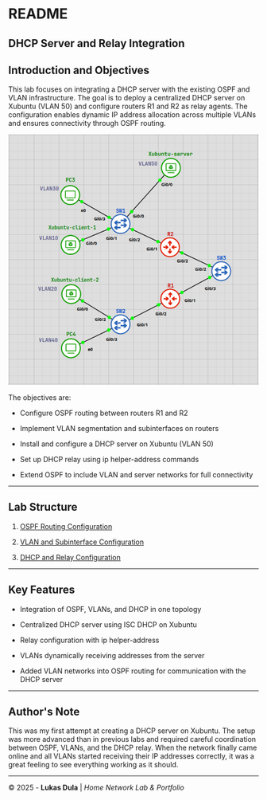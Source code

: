# **README**



## **DHCP Server and Relay Integration**

## Introduction and Objectives

This lab focuses on integrating a DHCP server with the existing OSPF and VLAN infrastructure. The goal is to deploy a centralized DHCP server on Xubuntu (VLAN 50) and configure routers R1 and R2 as relay agents. The configuration enables dynamic IP address allocation across multiple VLANs and ensures connectivity through OSPF routing.

![TOPOLOGY-map](images/Pasted%20image%2020251007165153.png)



The objectives are:

- Configure OSPF routing between routers R1 and R2
    
- Implement VLAN segmentation and subinterfaces on routers
    
- Install and configure a DHCP server on Xubuntu (VLAN 50)
    
- Set up DHCP relay using ip helper-address commands
    
- Extend OSPF to include VLAN and server networks for full connectivity
    

---

## **Lab Structure**

1. [OSPF Routing Configuration](01-ospf-routing-configuration.md)
    
2. [VLAN and Subinterface Configuration](02-vlan-and-subinterface-configuration.md)
    
3. [DHCP and Relay Configuration](03-dhcp-server-and-relay-integration.md)


---

## **Key Features**

- Integration of OSPF, VLANs, and DHCP in one topology
    
- Centralized DHCP server using ISC DHCP on Xubuntu
    
- Relay configuration with ip helper-address
    
- VLANs dynamically receiving addresses from the server
    
- Added VLAN networks into OSPF routing for communication with the DHCP server
    

---

## **Author's Note**

This was my first attempt at creating a DHCP server on Xubuntu. The setup was more advanced than in previous labs and required careful coordination between OSPF, VLANs, and the DHCP relay. When the network finally came online and all VLANs started receiving their IP addresses correctly, it was a great feeling to see everything working as it should.


---

© 2025 - **Lukas Dula** | _Home Network Lab & Portfolio_
